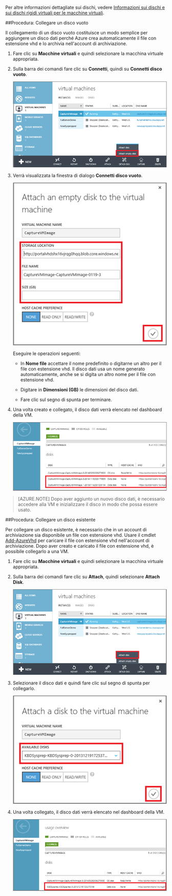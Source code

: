 
Per altre informazioni dettagliate sui dischi, vedere [Informazioni sui dischi e sui dischi rigidi virtuali per le macchine virtuali](virtual-machines-linux-about-disks-vhds.md).

##<a id="attachempty"></a>Procedura: Collegare un disco vuoto

Il collegamento di un disco vuoto costituisce un modo semplice per aggiungere un disco dati perché Azure crea automaticamente il file con estensione vhd e lo archivia nell'account di archiviazione.

1. Fare clic su **Macchine virtuali** e quindi selezionare la macchina virtuale appropriata.

2. Sulla barra dei comandi fare clic su **Connetti**, quindi su **Connetti disco vuoto**.


	![Collegare un disco vuoto](./media/howto-attach-disk-windows-linux/AttachEmptyDisk.png)

3.	Verrà visualizzata la finestra di dialogo **Connetti disco vuoto**.


	![Collegare un nuovo disco vuoto](./media/howto-attach-disk-windows-linux/AttachEmptyDetail.png)


	Eseguire le operazioni seguenti:

	- In **Nome file** accettare il nome predefinito o digitarne un altro per il file con estensione vhd. Il disco dati usa un nome generato automaticamente, anche se si digita un altro nome per il file con estensione vhd.

	- Digitare in **Dimensioni (GB)** le dimensioni del disco dati.

	- Fare clic sul segno di spunta per terminare.

4.	Una volta creato e collegato, il disco dati verrà elencato nel dashboard della VM.

	![Disco dati vuoto collegato correttamente](./media/howto-attach-disk-windows-linux/AttachEmptySuccess.png)

> [AZURE.NOTE] Dopo aver aggiunto un nuovo disco dati, è necessario accedere alla VM e inizializzare il disco in modo che possa essere usato.


##<a id="attachexisting"></a>Procedura: Collegare un disco esistente

Per collegare un disco esistente, è necessario che in un account di archiviazione sia disponibile un file con estensione vhd. Usare il cmdlet [Add-AzureVhd](https://msdn.microsoft.com/library/azure/dn495173.aspx) per caricare il file con estensione vhd nell'account di archiviazione. Dopo aver creato e caricato il file con estensione vhd, è possibile collegarlo a una VM.

1. Fare clic su **Macchine virtuali** e quindi selezionare la macchina virtuale appropriata.

2. Sulla barra dei comandi fare clic su **Attach**, quindi selezionare **Attach Disk**.


	![Collegare il disco dati](./media/howto-attach-disk-windows-linux/AttachExistingDisk.png)


3. Selezionare il disco dati e quindi fare clic sul segno di spunta per collegarlo.

	![Immettere i dettagli del disco](./media/howto-attach-disk-windows-linux/AttachExistingDetail.png)

4.	Una volta collegato, il disco dati verrà elencato nel dashboard della VM.


	![Disco dati correttamente collegato](./media/howto-attach-disk-windows-linux/AttachExistingSuccess.png)

<!---HONumber=AcomDC_0323_2016-->